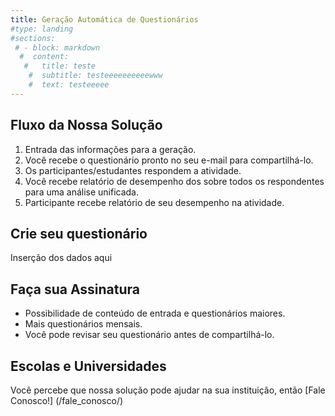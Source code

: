 ```yaml
---
title: Geração Automática de Questionários 
#type: landing
#sections:
 # - block: markdown
  #  content:
   #   title: teste
    #  subtitle: testeeeeeeeeeewww
    #  text: testeeeee
---
```


## Fluxo da Nossa Solução

1. Entrada das informações para a geração.
2. Você recebe o questionário pronto no seu e-mail para compartilhá-lo.
3. Os participantes/estudantes respondem a atividade.
4. Você recebe relatório de desempenho dos sobre todos os respondentes para uma análise unificada.
5. Participante recebe relatório de seu desempenho na atividade.

## Crie seu questionário

Inserção dos dados aqui


## Faça sua Assinatura

- Possibilidade de conteúdo de entrada e questionários maiores.
- Mais questionários mensais.
- Você pode revisar seu questionário antes de compartilhá-lo.


## Escolas e Universidades

Você percebe que nossa solução pode ajudar na sua instituição, então [Fale Conosco!] (/fale_conosco/)